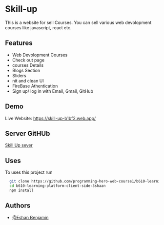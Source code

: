 
# Skill-up

This is a website for sell Courses. You can sell various web devolopment courses like javascript, react etc.



## Features

- Web Devolopment Courses
- Check out page 
- courses Details
- Blogs Section
- Sliders 
- nit and clean UI
- FireBase Athentication
- Sign up/ log in with Email, Gmail, GitHub





## Demo

 Live Website: https://skill-up-b1bf2.web.app/


## Server GitHUb

[Skill Up sever](https://github.com/programming-hero-web-course1/b610-lerning-platform-server-side-3shaan)


## Uses

To uses this project run

```bash
  git clone https://github.com/programming-hero-web-course1/b610-learning-platform-client-side-3shaan
  cd b610-learning-platform-client-side-3shaan
  npm install

```


## Authors

- [@Eshan Benjamin](https://www.github.com/3shaan)

